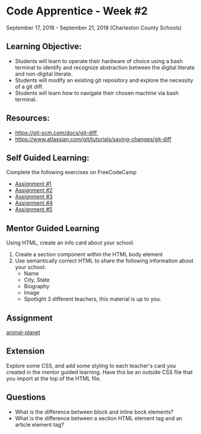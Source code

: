 # Code Apprentice - Week #2
September 17, 2018 - September 21, 2018 (Charleston County Schools)

## Learning Objective:
* Students will learn to operate their hardware of choice using a bash terminal to identify and recognize abstraction between the digital literate and non-digital literate.
* Students will modify an existing git repository and explore the necessity of a git diff.
* Students will learn how to navigate their chosen machine via bash terminal.

## Resources:
* https://git-scm.com/docs/git-diff 
* https://www.atlassian.com/git/tutorials/saving-changes/git-diff

## Self Guided Learning:
Complete the following exercises on FreeCodeCamp
* [Assignment #1](https://learn.freecodecamp.org/responsive-web-design/basic-html-and-html5/delete-html-elements/)
* [Assignment #2](https://learn.freecodecamp.org/responsive-web-design/basic-html-and-html5/introduction-to-html5-elements/)
* [Assignment #3](https://learn.freecodecamp.org/responsive-web-design/basic-html-and-html5/add-images-to-your-website/)
* [Assignment #4](https://learn.freecodecamp.org/responsive-web-design/basic-html-and-html5/link-to-external-pages-with-anchor-elements/)
* [Assignment #5](https://learn.freecodecamp.org/responsive-web-design/basic-html-and-html5/link-to-internal-sections-of-a-page-with-anchor-elements/)

## Mentor Guided Learning
Using HTML, create an info card about your school.
1. Create a section component within the HTML body element
2. Use semantically correct HTML to share the following information about your school:
    - Name
    - City, State
    - Biography
    - Image
    - Spotlight 3 different teachers, this material is up to you.

## Assignment
[animal-planet](/assignments/week-2.md)
    
## Extension
Explore some CSS, and add some styling to each teacher's card you created in the mentor guided learning. Have this be an outside CSS file that you import at the top of the HTML file.

## Questions
* What is the difference between block and inline bock elements?
* What is the difference between a section HTML element tag and an article element tag? 
